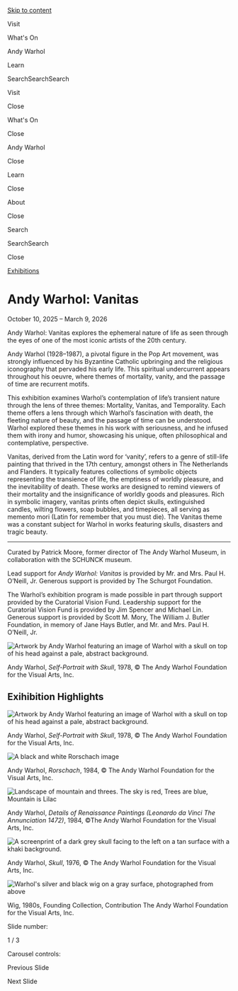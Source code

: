[Skip to content](https://www.warhol.org/exhibition/vanitas/#main)

Visit

What's On

Andy Warhol

Learn

SearchSearchSearch

Visit

Close

What's On

Close

Andy Warhol

Close

Learn

Close

About

Close

Search

SearchSearch

Close

[Exhibitions](https://www.warhol.org/exhibitions "Return to the main Exhibitions page.")

# Andy Warhol: Vanitas

October 10, 2025 – March 9, 2026

Andy Warhol: Vanitas explores the ephemeral nature of life as seen through the eyes of one of the most iconic artists of the 20th century.

Andy Warhol (1928–1987), a pivotal figure in the Pop Art movement, was strongly influenced by his Byzantine Catholic upbringing and the religious iconography that pervaded his early life. This spiritual undercurrent appears throughout his oeuvre, where themes of mortality, vanity, and the passage of time are recurrent motifs.

This exhibition examines Warhol’s contemplation of life’s transient nature through the lens of three themes: Mortality, Vanitas, and Temporality. Each theme offers a lens through which Warhol’s fascination with death, the fleeting nature of beauty, and the passage of time can be understood. Warhol explored these themes in his work with seriousness, and he infused them with irony and humor, showcasing his unique, often philosophical and contemplative, perspective.

Vanitas, derived from the Latin word for ‘vanity’, refers to a genre of still-life painting that thrived in the 17th century, amongst others in The Netherlands and Flanders. It typically features collections of symbolic objects representing the transience of life, the emptiness of worldly pleasure, and the inevitability of death. These works are designed to remind viewers of their mortality and the insignificance of worldly goods and pleasures. Rich in symbolic imagery, vanitas prints often depict skulls, extinguished candles, wilting flowers, soap bubbles, and timepieces, all serving as memento mori (Latin for remember that you must die). The Vanitas theme was a constant subject for Warhol in works featuring skulls, disasters and tragic beauty.

* * *

Curated by Patrick Moore, former director of The Andy Warhol Museum, in collaboration with the SCHUNCK museum.

Lead support for _Andy Warhol: Vanitas_ is provided by Mr. and Mrs. Paul H. O’Neill, Jr. Generous support is provided by The Schurgot Foundation.

The Warhol’s exhibition program is made possible in part through support provided by the Curatorial Vision Fund. Leadership support for the Curatorial Vision Fund is provided by Jim Spencer and Michael Lin. Generous support is provided by Scott M. Mory, The William J. Butler Foundation, in memory of Jane Hays Butler, and Mr. and Mrs. Paul H. O’Neill, Jr.

![Artwork by Andy Warhol featuring an image of Warhol with a skull on top of his head against a pale, abstract background.](https://www.warhol.org/wp-content/uploads/2025/08/1_Andy_Warhol_Self-Portrait_with_Skull_1978_AWF.jpg)

Andy Warhol, _Self-Portrait with Skull_, 1978, © The Andy Warhol Foundation for the Visual Arts, Inc.

## Exihibition Highlights

![Artwork by Andy Warhol featuring an image of Warhol with a skull on top of his head against a pale, abstract background.](https://www.warhol.org/wp-content/uploads/2025/08/1_Andy_Warhol_Self-Portrait_with_Skull_1978_AWF.jpg)

Andy Warhol, _Self-Portrait with Skull_, 1978, © The Andy Warhol Foundation for the Visual Arts, Inc.

![A black and white Rorschach image](https://www.warhol.org/wp-content/uploads/2025/05/2_Andy_Warhol_Rorschach_1984_AWF.jpg)

Andy Warhol, _Rorschach_, 1984, © The Andy Warhol Foundation for the Visual Arts, Inc.

![Landscape of mountain and threes. The sky is red, Trees are blue, Mountain is Lilac](https://www.warhol.org/wp-content/uploads/2025/05/3_Andy_Warhol_Details_of_Renaissance_Paintings_Leonardo_da_Vinci_The_Annunciation_1472_1984_AWF.jpg)

Andy Warhol, _Details of Renaissance Paintings (Leonardo da Vinci The Annunciation 1472)_, 1984, ©The Andy Warhol Foundation for the Visual Arts, Inc.

![A screenprint of a dark grey skull facing to the left on a tan surface with a khaki background.](https://www.warhol.org/wp-content/uploads/2025/05/4_Andy_Warhol_Skull_1976_AWF.jpg)

Andy Warhol, _Skull_, 1976, © The Andy Warhol Foundation for the Visual Arts, Inc.

![Warhol's silver and black wig on a gray surface, photographed from above](https://www.warhol.org/wp-content/uploads/2025/05/8_Wig_1980s.jpg)

Wig, 1980s, Founding Collection, Contribution The Andy Warhol Foundation for the Visual Arts, Inc.

Slide number:

1 / 3

Carousel controls:

Previous Slide

Next Slide
